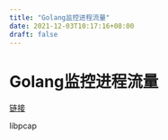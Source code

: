 ```yaml
---
title: "Golang监控进程流量"
date: 2021-12-03T10:17:16+08:00
draft: false
---
```



# Golang监控进程流量


<!--more-->
[链接](https://blog.csdn.net/ptmozhu/article/details/78743126)

libpcap



